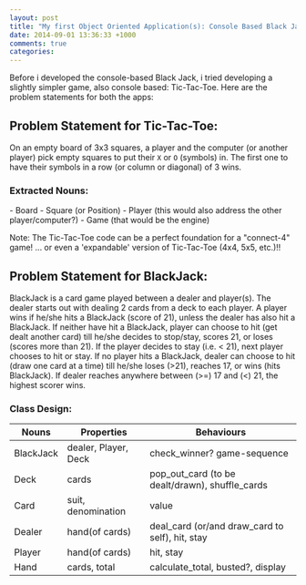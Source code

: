 ```yaml
---
layout: post
title: "My first Object Oriented Application(s): Console Based Black Jack"
date: 2014-09-01 13:36:33 +1000
comments: true
categories:
---
```

Before i developed the console-based Black Jack, i tried developing a slightly simpler game, also console based: Tic-Tac-Toe. Here are the problem statements for both the apps:

<!-- more -->

## Problem Statement for Tic-Tac-Toe:
On an empty board of 3x3 squares, a player and the computer (or another player) pick empty squares to put their ```X``` or `O` (symbols) in. The first one to have their symbols in a row (or column or diagonal) of 3 wins.

<h3 class='no_extra_new_line'>Extracted Nouns:</h3>
- Board
- Square (or Position)
- Player (this would also address the other player/computer?)
- Game (that would be the engine)

Note: The Tic-Tac-Toe code can be a perfect foundation for a "connect-4" game!
  ... or even a 'expandable' version of Tic-Tac-Toe (4x4, 5x5, etc.)!!

## Problem Statement for BlackJack:
BlackJack is a card game played between a dealer and player(s). The dealer starts out with dealing 2 cards from a deck to each player. A player wins if he/she hits a BlackJack (score of 21), unless the dealer has also hit a BlackJack. If neither have hit a BlackJack, player can choose to hit (get dealt another card) till he/she decides to stop/stay, scores 21, or loses (scores more than 21). If the player decides to stay (i.e. < 21), next player chooses to hit or stay. If no player hits a BlackJack, dealer can choose to hit (draw one card at a time) till he/she loses (>21), reaches 17, or wins (hits BlackJack). If dealer reaches anywhere between (>=) 17 and (<) 21, the highest scorer wins.

### Class Design:

|Nouns       | Properties | Behaviours|
|------------|------------|-----------|
|BlackJack   |  dealer, Player, Deck | check_winner? game-sequence|
|Deck        |  cards |  pop_out_card (to be dealt/drawn), shuffle_cards|
|Card        |  suit, denomination | value|
|Dealer      |  hand(of cards) | deal_card (or/and draw_card to self), hit, stay|
|Player      |  hand(of cards) | hit, stay|
|Hand        |  cards, total | calculate_total, busted?, display|

